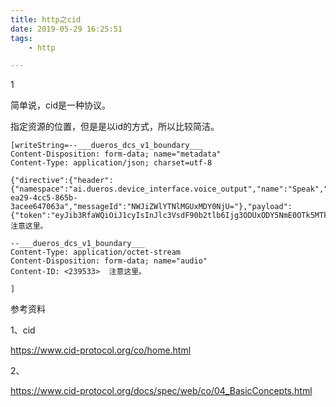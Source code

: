 ```yaml
---
title: http之cid
date: 2019-05-29 16:25:51
tags:
	- http

---
```


1

简单说，cid是一种协议。

指定资源的位置，但是是以id的方式，所以比较简洁。

```
[writeString=--___dueros_dcs_v1_boundary___
Content-Disposition: form-data; name="metadata"
Content-Type: application/json; charset=utf-8

{"directive":{"header":{"namespace":"ai.dueros.device_interface.voice_output","name":"Speak","dialogRequestId":"d38c839c-ea29-4cc5-865b-3acee647063a","messageId":"NWJiZWlYTNlMGUxMDY0NjU="},"payload":{"token":"eyJib3RfaWQiOiJ1cyIsInJlc3VsdF90b2tlb6Ijg3ODUxODY5NmE0OTk5MTk5YmJkMDc1MjM2MTY2NjRjIiwiYm90X3Rva2VuIjoibnVsbCJ9","format":"AUDIO_MPEG","url":"cid:239533"}}} 注意这里。

--___dueros_dcs_v1_boundary___
Content-Type: application/octet-stream
Content-Disposition: form-data; name="audio"
Content-ID: <239533>  注意这里。

]
```



参考资料

1、cid

https://www.cid-protocol.org/co/home.html

2、

https://www.cid-protocol.org/docs/spec/web/co/04_BasicConcepts.html